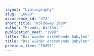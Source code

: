 ```yaml
---
layout: "bibliography"
slug: "16888"
occurrence_id: "473"
short_title: "Koldewey 1990"
author: "Hrouda, Barthel "
publication_year: "1990"
title: "Das wieder erstehende Babylon"
title: "Das wieder erstehende Babylon"
previous_item: "16891"
---
```

